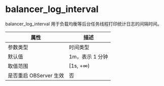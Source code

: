 balancer_log_interval 
==========================================

balancer_log_interval 用于负载均衡等后台任务线程打印统计日志的间隔时间。


|      **属性**      |   **描述**   |
|------------------|------------|
| 参数类型             | 时间类型       |
| 默认值              | 1m，表示 1 分钟 |
| 取值范围             | \[1s, +∞)  |
| 是否重启 OBServer 生效 | 否          |



